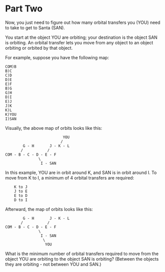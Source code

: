 # Part Two
  
Now, you just need to figure out how many orbital transfers you (YOU) need to take to get to Santa (SAN).  
  
You start at the object YOU are orbiting; your destination is the object SAN is orbiting. An orbital transfer lets you move from any object to an object orbiting or orbited by that object.  
  
For example, suppose you have the following map:  
```
COM)B
B)C
C)D
D)E
E)F
B)G
G)H
D)I
E)J
J)K
K)L
K)YOU
I)SAN
```
Visually, the above map of orbits looks like this:  
```
                          YOU
                         /
        G - H       J - K - L
       /           /
COM - B - C - D - E - F
               \
                I - SAN
```
In this example, YOU are in orbit around K, and SAN is in orbit around I. To move from K to I, a minimum of 4 orbital transfers are required:  
```
    K to J
    J to E
    E to D
    D to I
```
Afterward, the map of orbits looks like this:  
```
        G - H       J - K - L
       /           /
COM - B - C - D - E - F
               \
                I - SAN
                 \
                  YOU
```
What is the minimum number of orbital transfers required to move from the object YOU are orbiting to the object SAN is orbiting? (Between the objects they are orbiting - not between YOU and SAN.)  

